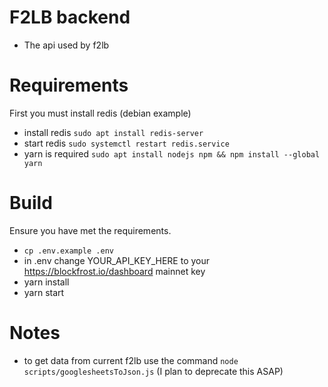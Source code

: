 # F2LB backend
* The api used by f2lb

# Requirements
First you must install redis (debian example)
* install redis ```sudo apt install redis-server```
* start redis ```sudo systemctl restart redis.service```
* yarn is required ```sudo apt install nodejs npm && npm install --global yarn```

# Build
Ensure you have met the requirements. 
* ```cp .env.example .env```
* in .env change YOUR_API_KEY_HERE to your https://blockfrost.io/dashboard mainnet key 
* yarn install
* yarn start

# Notes
* to get data from current f2lb use the command ```node scripts/googlesheetsToJson.js``` (I plan to deprecate this ASAP)